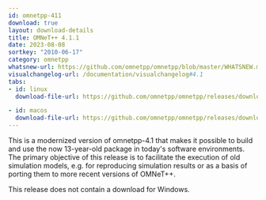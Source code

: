```yaml
---
id: omnetpp-411
download: true
layout: download-details
title: OMNeT++ 4.1.1
date: 2023-08-08
sortkey: "2010-06-17"
category: omnetpp
whatsnew-url: https://github.com/omnetpp/omnetpp/blob/master/WHATSNEW.md#omnet-411-august-2023
visualchangelog-url: /documentation/visualchangelog#4.1
tabs:
- id: linux
  download-file-url: https://github.com/omnetpp/omnetpp/releases/download/omnetpp-4.1/omnetpp-4.1.1-src.tgz

- id: macos
  download-file-url: https://github.com/omnetpp/omnetpp/releases/download/omnetpp-4.1/omnetpp-4.1.1-src.tgz
---
```


This is a modernized version of omnetpp-4.1 that makes it possible to build and use the now 13-year-old package in today's software environments. The primary objective of this release is to facilitate the execution of old simulation models, e.g. for reproducing simulation results or as a basis of porting them to more recent versions of OMNeT++.

This release does not contain a download for Windows.
